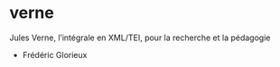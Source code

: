 # verne
Jules Verne, l’intégrale en XML/TEI, pour la recherche et la pédagogie

* Frédéric Glorieux
